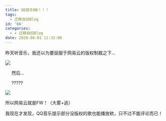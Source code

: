```yaml
---
title: QQ音乐NB！！！
tags:
  - 迁移自旧Blog
id: '66'
categories:
  - - 迁移自旧Blog
date: 2020-06-01 11:32:00
---
```


昨天听音乐，我还以为要屈服于网易云的版权制裁之下...

![](https://blog-old.han-han.xyz/passages/20200601/IMG_0169.jpg)

     然后...

     ?????

![](https://blog-old.han-han.xyz/passages/20200601/IMG_0220.jpg)

所以网易云就是FW！（大雾+逃）

我现在才发现，QQ音乐提示部分没版权的歌也能播放欸，只不过不能评论而已！